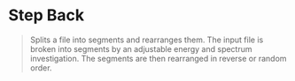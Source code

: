 # Step Back

<BLOCKQUOTE>Splits a file into segments and rearranges them. The input file is broken into segments by an adjustable energy and spectrum investigation. The segments are then rearranged in reverse or random order.
</BLOCKQUOTE>
